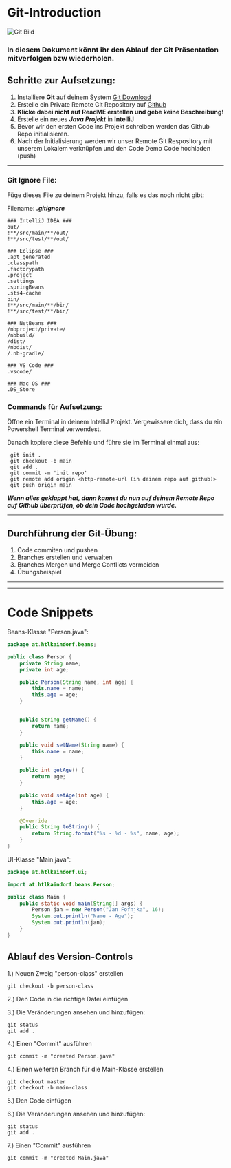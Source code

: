 # Git-Introduction

![Git Bild](https://upload.wikimedia.org/wikipedia/commons/thumb/e/e0/Git-logo.svg/640px-Git-logo.svg.png)

### In diesem Dokument könnt ihr den Ablauf der Git Präsentation mitverfolgen bzw wiederholen.

## Schritte zur Aufsetzung:

1. Installiere **Git** auf deinem System [Git Download](https://git-scm.com/downloads)
2. Erstelle ein Private Remote Git Repository auf [Github](https://github.com)
3. **Klicke dabei nicht auf ReadME erstellen und gebe keine Beschreibung!**
4. Erstelle ein neues ***Java Projekt*** in **IntelliJ**
5. Bevor wir den ersten Code ins Projekt schreiben werden das Github Repo initialisieren.
6. Nach der Initialisierung werden wir unser Remote Git Respository mit unserem Lokalem verknüpfen und den Code Demo Code hochladen (push)

---

### Git Ignore File:

Füge dieses File zu deinem Projekt hinzu, falls es das noch nicht gibt:

Filename: ***.gitignore***
```
### IntelliJ IDEA ###
out/
!**/src/main/**/out/
!**/src/test/**/out/

### Eclipse ###
.apt_generated
.classpath
.factorypath
.project
.settings
.springBeans
.sts4-cache
bin/
!**/src/main/**/bin/
!**/src/test/**/bin/

### NetBeans ###
/nbproject/private/
/nbbuild/
/dist/
/nbdist/
/.nb-gradle/

### VS Code ###
.vscode/

### Mac OS ###
.DS_Store
```

### Commands für Aufsetzung:

Öffne ein Terminal in deinem IntelliJ Projekt. Vergewissere dich, dass du ein Powershell Terminal verwendest.

Danach kopiere diese Befehle und führe sie im Terminal einmal aus:

```
 git init .
 git checkout -b main
 git add .
 git commit -m 'init repo'
 git remote add origin <http-remote-url (in deinem repo auf github)>
 git push origin main
```

***Wenn alles geklappt hat, dann kannst du nun auf deinem Remote Repo auf Github überprüfen, ob dein Code hochgeladen wurde.***

---

## Durchführung der Git-Übung:

1. Code commiten und pushen
2. Branches erstellen und verwalten
3. Branches Mergen und Merge Conflicts vermeiden
4. Übungsbeispiel

---
---



# Code Snippets 

Beans-Klasse "Person.java":
```java
package at.htlkaindorf.beans;

public class Person {
    private String name;
    private int age;

    public Person(String name, int age) {
        this.name = name;
        this.age = age;
    }


    public String getName() {
        return name;
    }

    public void setName(String name) {
        this.name = name;
    }

    public int getAge() {
        return age;
    }

    public void setAge(int age) {
        this.age = age;
    }

    @Override
    public String toString() {
        return String.format("%s - %d - %s", name, age);
    }
}
```

UI-Klasse "Main.java":
```java
package at.htlkaindorf.ui;

import at.htlkaindorf.beans.Person;

public class Main {
    public static void main(String[] args) {
        Person jan = new Person("Jan Fofnjka", 16);
        System.out.println("Name - Age");
        System.out.println(jan);
    }
}
```

## Ablauf des Version-Controls

1.) Neuen Zweig "person-class" erstellen
```git
git checkout -b person-class
```
2.) Den Code in die richtige Datei einfügen 

3.) Die Veränderungen ansehen und hinzufügen:
```git
git status
git add .
```

4.) Einen "Commit" ausführen
```git
git commit -m "created Person.java"
```

4.) Einen weiteren Branch für die Main-Klasse erstellen
```git
git checkout master
git checkout -b main-class
```

5.) Den Code einfügen


6.) Die Veränderungen ansehen und hinzufügen:
```git
git status
git add .
```

7.) Einen "Commit" ausführen
```git
git commit -m "created Main.java"
```


